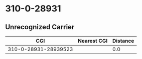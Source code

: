 # 310-0-28931
## Unrecognized Carrier


| CGI | Nearest CGI | Distance |
|-----|-------------|----------|
| 310-0-28931-28939523 |  | 0.0 |
